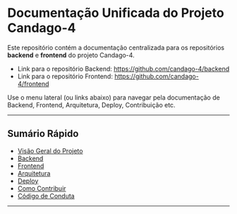 # Documentação Unificada do Projeto Candago-4

Este repositório contém a documentação centralizada para os repositórios **backend** e **frontend** do projeto Candago-4.

- Link para o repositório Backend: https://github.com/candago-4/backend
- Link para o repositório Frontend: https://github.com/candago-4/frontend

Use o menu lateral (ou links abaixo) para navegar pela documentação de Backend, Frontend, Arquitetura, Deploy, Contribuição etc.

---

## Sumário Rápido

- [Visão Geral do Projeto](index.md)
- [Backend](backend/overview.md)
- [Frontend](frontend/overview.md)
- [Arquitetura](architecture.md)
- [Deploy](deploy.md)
- [Como Contribuir](contributing.md)
- [Código de Conduta](code_of_conduct.md)

---

